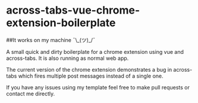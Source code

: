 # across-tabs-vue-chrome-extension-boilerplate

##It works on my machine ¯\\\_(ツ)_/¯

A small quick and dirty boilerplate for a chrome extension using vue and
 across-tabs. It is also running as normal web app.
 
The current version of the chrome extension demonstrates a bug in across-tabs
 which fires multiple post messages instead of a single one.
 
If you have any issues using my template feel free to make pull requests or
 contact me directly.  
